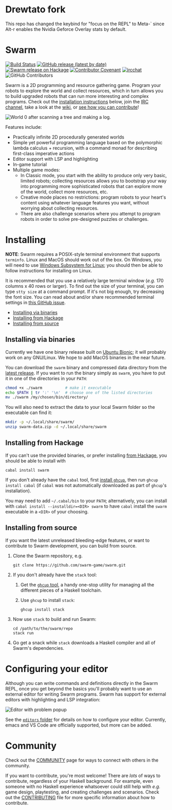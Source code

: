 # Drewtato fork

This repo has changed the keybind for "focus on the REPL" to Meta-` since Alt-r enables the Nvidia Geforce Overlay stats by default.

Swarm
=====

[![Build Status][build-status]][actions]
[![GitHub release (latest by date)][release-img]][releases]
[![Swarm release on Hackage][hackage-img]][hackage]
[![Contributor Covenant][badge-covenant]](CODE_OF_CONDUCT.md)
[![ircchat][badge-ircchat]][ircchat]
![GitHub Contributors][contribs]

[build-status]: https://github.com/swarm-game/swarm/actions/workflows/haskell-ci.yml/badge.svg
[release-img]: https://img.shields.io/github/v/release/swarm-game/swarm?logo=github
[releases]: https://github.com/swarm-game/swarm/releases
[hackage-img]: https://img.shields.io/hackage/v/swarm.svg?logo=haskell
[hackage]: https://hackage.haskell.org/package/swarm
[actions]: https://github.com/swarm-game/swarm/actions
[badge-covenant]: https://img.shields.io/badge/Contributor%20Covenant-v2.0%20adopted-ff69b4.svg
[badge-ircchat]: https://img.shields.io/badge/chat-on%20libera-brightgreen.svg
[ircchat]: https://web.libera.chat/?channels=#swarm
[contribs]: https://contrib.rocks/image?repo=swarm-game/swarm

Swarm is a 2D programming and resource gathering game. Program your
robots to explore the world and collect resources, which in turn
allows you to build upgraded robots that can run more interesting and
complex programs.  Check out the [installation
instructions](https://github.com/swarm-game/swarm#installing) below,
join the [IRC channel](COMMUNITY.md), take a look at the
[wiki](https://github.com/swarm-game/swarm/wiki), or [see how you can
contribute](CONTRIBUTING.md)!

![World 0 after scanning a tree and making a log.](images/tutorial/log.png)

Features include:

* Practically infinite 2D procedurally generated worlds
* Simple yet powerful programming language based on the polymorphic
  lambda calculus + recursion, with a command monad for describing
  first-class imperative actions
* Editor support with LSP and highlighting
* In-game tutorial
* Multiple game modes:
    - In Classic mode, you start with the ability to produce only very
      basic, limited robots; collecting resources allows you to
      bootstrap your way into programming more sophisticated robots
      that can explore more of the world, collect more resources, etc.
    - Creative mode places no restrictions: program robots to your
      heart's content using whatever language features you want,
      without worrying about collecting resources.
    - There are also challenge scenarios where you attempt to program
      robots in order to solve pre-designed puzzles or challenges.

Installing
==========

**NOTE**: Swarm requires a POSIX-style terminal environment that
supports `terminfo`.  Linux and MacOS should work out of the box.  On
Windows, you will need to use [Windows Subsystem for
Linux](https://learn.microsoft.com/en-us/windows/wsl/); you should
then be able to follow instructions for installing on Linux.

It is recommended that you use a relatively large terminal window
(*e.g.* 170 columns x 40 rows or larger).  To find out the size of
your terminal, you can type `stty size` at a command prompt. If it's
not big enough, try decreasing the font size. You can read about
and/or share recommended terminal settings in [this GitHub
issue](https://github.com/swarm-game/swarm/issues/447).

- [Installing via binaries](#installing-via-binaries)
- [Installing from Hackage](#installing-from-Hackage)
- [Installing from source](#installing-from-source)

Installing via binaries
-----------------------

Currently we have one binary release built on [Ubuntu Bionic](https://github.com/docker-library/buildpack-deps/blob/98a5ab81d47a106c458cdf90733df0ee8beea06c/ubuntu/bionic/Dockerfile); it
will probably work on any GNU/Linux.  We hope to add MacOS binaries in the
near future.

You can download the `swarm` binary and compressed data directory from
the [latest release](https://github.com/swarm-game/swarm/releases). If
you want to run the binary simply as `swarm`, you have to put it in
one of the directories in your `PATH`:
```bash
chmod +x ./swarm          # make it executable
echo $PATH | tr ':' '\n'  # choose one of the listed directories
mv ./swarm /my/chosen/bin/directory/
```
You will also need to extract the data to your local Swarm folder so
the executable can find it:
```bash
mkdir -p ~/.local/share/swarm/
unzip swarm-data.zip -d ~/.local/share/swarm
```

Installing from Hackage
-----------------------

If you can't use the provided binaries, or prefer installing [from
Hackage](https://hackage.haskell.org/package/swarm), you should be
able to install with

    cabal install swarm

If you don't already have the `cabal` tool, first [install
`ghcup`](https://www.haskell.org/ghcup/), then run `ghcup install
cabal` (if `cabal` was not automatically downloaded as part of
`ghcup`'s installation).

You may need to add `~/.cabal/bin` to your `PATH`; alternatively, you
can install with `cabal install --installdir=<DIR> swarm` to have
`cabal` install the `swarm` executable in a `<DIR>` of your choosing.

Installing from source
----------------------

If you want the latest unreleased bleeding-edge features, or want to
contribute to Swarm development, you can build from source.

1. Clone the Swarm repository, e.g.

       git clone https://github.com/swarm-game/swarm.git

1. If you don't already have the `stack` tool:
    1. Get the [`ghcup` tool](https://www.haskell.org/ghcup/), a handy
       one-stop utility for managing all the different pieces of a
       Haskell toolchain.
    1. Use `ghcup` to install `stack`:

           ghcup install stack

1. Now use `stack` to build and run Swarm:

       cd /path/to/the/swarm/repo
       stack run

1. Go get a snack while `stack` downloads a Haskell compiler and
   all of Swarm's dependencies.


Configuring your editor
=======================

Although you can write commands and definitions directly in the Swarm
REPL, once you get beyond the basics you'll probably want to use an
external editor for writing Swarm programs.  Swarm has support for
external editors with highlighting and LSP integration:

![Editor with problem popup](images/editor.png)

See the [`editors` folder](editors/) for details on how to configure your editor.
Currently, emacs and VS Code are officially supported, but more can be
added.

Community
=========

Check out the [COMMUNITY](COMMUNITY.md) page for ways to connect with
others in the community.

If you want to contribute, you're most welcome!  There are *lots* of
ways to contribute, regardless of your Haskell background.  For
example, even someone with no Haskell experience whatsoever could
still help with *e.g.* game design, playtesting, and creating
challenges and scenarios.  Check out the [CONTRIBUTING](CONTRIBUTING.md)
file for more specific information about how to contribute.
